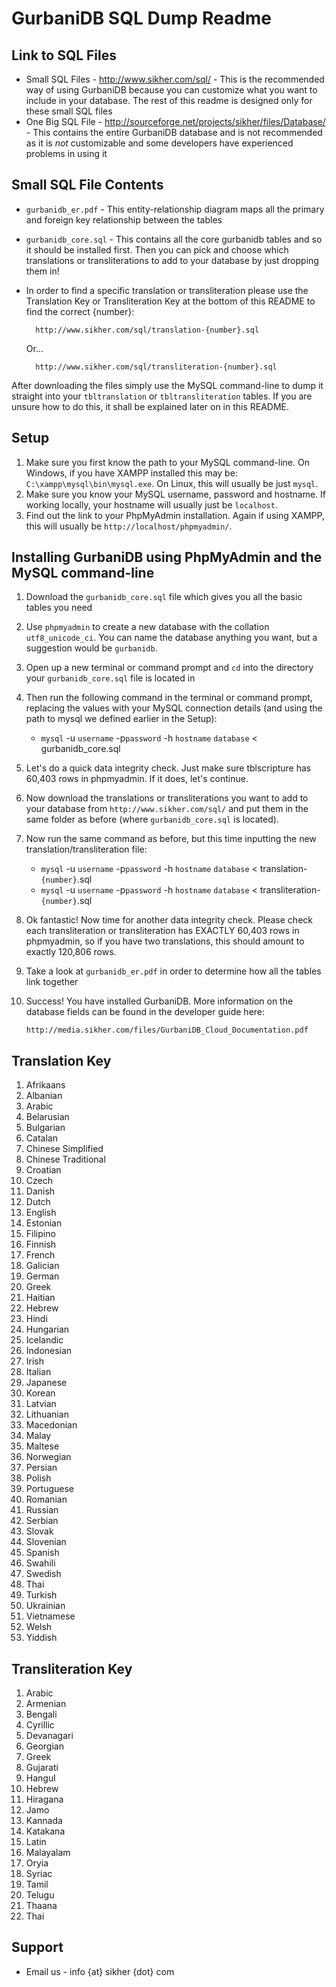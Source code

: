# GurbaniDB SQL Dump Readme #

## Link to SQL Files ##
* Small SQL Files - http://www.sikher.com/sql/ - This is the recommended way of using GurbaniDB because you can customize what you want to include in your database. The rest of this readme is designed only for these small SQL files
* One Big SQL File - http://sourceforge.net/projects/sikher/files/Database/ - This contains the entire GurbaniDB database and is not recommended as it is _not_ customizable and some developers have experienced problems in using it

## Small SQL File Contents ##
* `gurbanidb_er.pdf` - This entity-relationship diagram maps all the 
primary and foreign key relationship between the tables
* `gurbanidb_core.sql` - This contains all the core gurbanidb tables and
so it should be installed first. Then you can pick and choose which
translations or transliterations to add to your database by just dropping
them in!
* In order to find a specific translation or transliteration please use the
Translation Key or Transliteration Key at the bottom of this README to find
the correct {number}:


		http://www.sikher.com/sql/translation-{number}.sql
		
	Or...

		http://www.sikher.com/sql/transliteration-{number}.sql
		
After downloading the files simply use the MySQL command-line to dump it
straight into your `tbltranslation` or `tbltransliteration` tables. If you are
unsure how to do this, it shall be explained later on in this README.

## Setup ##
1. Make sure you first know the path to your MySQL command-line. On Windows, if you have XAMPP installed this may be: `C:\xampp\mysql\bin\mysql.exe`. On Linux, this will usually be just `mysql`.
2. Make sure you know your MySQL username, password and hostname. If working locally, your hostname will usually just be `localhost`.
3. Find out the link to your PhpMyAdmin installation. Again if using XAMPP, this will usually be `http://localhost/phpmyadmin/`.

## Installing GurbaniDB using PhpMyAdmin and the MySQL command-line ##
1. Download the `gurbanidb_core.sql` file which gives you all the 
basic tables you need
2. Use `phpmyadmin` to create a new database with the collation 
`utf8_unicode_ci`. You can name the database anything you want, but a 
suggestion would be `gurbanidb`.
3. Open up a new terminal or command prompt and `cd` into the 
directory your `gurbanidb_core.sql` file is located in
4. Then run the following command in the terminal or command prompt, 
replacing the values with your MySQL connection details (and using the
path to mysql we defined earlier in the Setup):
	* `mysql` -u `username` -p`password` -h `hostname` `database` < gurbanidb_core.sql
5. Let's do a quick data integrity check. Just make sure tblscripture
has 60,403 rows in phpmyadmin. If it does, let's continue.
6. Now download the translations or transliterations you want to add to
your database from `http://www.sikher.com/sql/` and put them in the same
folder as before (where `gurbanidb_core.sql` is located).
7. Now run the same command as before, but this time inputting the new
translation/transliteration file:
	* `mysql` -u `username` -p`password` -h `hostname` `database` < translation-`{number}`.sql
	* `mysql` -u `username` -p`password` -h `hostname` `database` < transliteration-`{number}`.sql
8. Ok fantastic! Now time for another data integrity check. Please check each
transliteration or transliteration has EXACTLY 60,403 rows in phpmyadmin, so if
you have two translations, this should amount to exactly 120,806 rows.
9. Take a look at `gurbanidb_er.pdf` in order to determine how all the tables
link together
10. Success! You have installed GurbaniDB. More information on the database fields can
be found in the developer guide here:

		http://media.sikher.com/files/GurbaniDB_Cloud_Documentation.pdf

## Translation Key ##
1. Afrikaans
2. Albanian
3. Arabic
4. Belarusian
5. Bulgarian
6. Catalan
7. Chinese Simplified
8. Chinese Traditional
9. Croatian
10. Czech
11. Danish
12. Dutch
13. English
14. Estonian
15. Filipino
16. Finnish
17. French
18. Galician
19. German
20. Greek
21. Haitian
22. Hebrew
23. Hindi
24. Hungarian
25. Icelandic
26. Indonesian
27. Irish
28. Italian
29. Japanese
30. Korean
31. Latvian
32. Lithuanian
33. Macedonian
34. Malay
35. Maltese
36. Norwegian
37. Persian
38. Polish
39. Portuguese
40. Romanian
41. Russian
42. Serbian
43. Slovak
44. Slovenian
45. Spanish
46. Swahili
47. Swedish
48. Thai
49. Turkish
50. Ukrainian
51. Vietnamese
52. Welsh
53. Yiddish

## Transliteration Key ##
1. Arabic
2. Armenian
3. Bengali
4. Cyrillic
5. Devanagari
6. Georgian
7. Greek
8. Gujarati
9. Hangul
10. Hebrew
11. Hiragana
12. Jamo
13. Kannada
14. Katakana
15. Latin
16. Malayalam
17. Oryia
18. Syriac
19. Tamil
20. Telugu
21. Thaana
22. Thai

## Support ##
* Email us - info {at} sikher {dot} com
